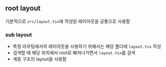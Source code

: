 ## root layout

기본적으로 `src/layout.tsx`에 작성된 레이아웃을 공통으로 사용함

### sub layout

- 특정 라우팅에서의 레이아웃을 사용하기 위해서는 해당 폴더에 `layout.tsx` 작성
- 검색할 때 해당 위치에서 root로 빠져나가면서 `layout.tsx`를 검색
- 계층 구조의 layout을 사용함